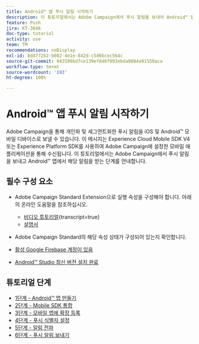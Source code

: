 ```yaml
---
title: Android™ 앱 푸시 알림 시작하기
description: 이 튜토리얼에서는 Adobe Campaign에서 푸시 알림을 보내어 Android™ 앱에서 해당 알림을 받는 단계를 안내합니다.
feature: Push
jira: KT-3846
doc-type: tutorial
activity: use
team: TM
recommendations: noDisplay
exl-id: 8dd772b2-b082-4e1e-842d-c5d6bcec564c
source-git-commit: 943599bd7ce139ef846f093ebda9084a91550aca
workflow-type: tm+mt
source-wordcount: '193'
ht-degree: 100%

---
```


# Android™ 앱 푸시 알림 시작하기

Adobe Campaign을 통해 개인화 및 세그먼트화한 푸시 알림을 iOS 및 Android™ 모바일 디바이스로 보낼 수 있습니다.
이 메시지는 Experience Cloud Mobile SDK V4 또는 Experience Platform SDK를 사용하여 Adobe Campaign에 설정한 모바일 애플리케이션을 통해 수신됩니다.
이 튜토리얼에서는 Adobe Campaign에서 푸시 알림을 보내고 Android™ 앱에서 해당 알림을 받는 단계를 안내합니다.

## 필수 구성 요소

* Adobe Campaign Standard Extension으로 실행 속성을 구성해야 합니다. 아래의 온라인 도움말을 참조하십시오.
   * [비디오 튜토리얼](https://video.tv.adobe.com/v/26224?learn=on){transcript=true}
   * [설명서](https://experienceleague.adobe.com/docs/campaign-standard-learn/tutorials/communication-channels/mobile/configure-mobile-apps-using-aep-sdk.html?lang=ko)

* Adobe Campaign Standard의 해당 속성 상태가 구성되어 있는지 확인합니다.
* [활성 Google Firebase 계정이 있음](https://firebase.google.com)
* [Android™ Studio 최신 버전 설치 완료](https://developer.android.com/studio)

## 튜토리얼 단계

* [1단계 - Android™ 앱 만들기](/help/tutorial-push-notifications-android/create-android-app.md)
* [2단계 - Mobile SDK 통합](/help/tutorial-push-notifications-android/integrating-with-mobile-sdk.md)
* [3단계 - 모바일 앱에 확장 등록](/help/tutorial-push-notifications-android/register-mobile-extensions.md)
* [4단계 - 푸시 식별자 설정](/help/tutorial-push-notifications-android/set-push-identifier.md)
* [5단계 - 알림 전파](/help/tutorial-push-notifications-android/propagate-notification.md)
* [6단계 - 푸시 알림 보내기](/help/tutorial-push-notifications-android/send-push-notification.md)
